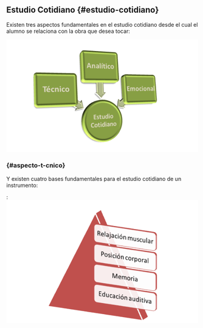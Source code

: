 ## Estudio Cotidiano {#estudio-cotidiano}

Existen tres aspectos fundamentales en el estudio cotidiano desde el cual el alumno se relaciona con la obra que desea tocar:

![](/images/image9.png)

###  {#aspecto-t-cnico}

Y existen cuatro bases fundamentales para el estudio cotidiano de un instrumento:



:![](/assets/import.png)

